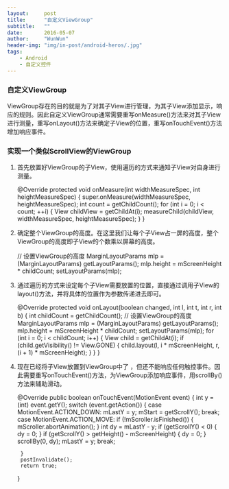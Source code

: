 ```yaml
---
layout:     post
title:      "自定义ViewGroup"
subtitle:   ""
date:       2016-05-07
author:     "WunWun"
header-img: "img/in-post/android-heros/.jpg"
tags:
    - Android
    - 自定义控件
---
```


### 自定义ViewGroup

ViewGroup存在的目的就是为了对其子View进行管理，为其子View添加显示，响应的规则。因此自定义ViewGroup通常需要重写onMeasure()方法来对其子View进行测量，重写onLayout()方法来确定子View的位置，重写onTouchEvent()方法增加响应事件。



### 实现一个类似ScrollView的ViewGroup

1. 首先放置好ViewGroup的子View，使用遍历的方式来通知子View对自身进行测量。

	@Override
    protected void onMeasure(int widthMeasureSpec,
                             int heightMeasureSpec) {
        super.onMeasure(widthMeasureSpec, heightMeasureSpec);
        int count = getChildCount();
        for (int i = 0; i < count; ++i) {
            View childView = getChildAt(i);
            measureChild(childView,
                    widthMeasureSpec, heightMeasureSpec);
        }
    }

2. 确定整个ViewGroup的高度。在这里我们让每个子View占一屏的高度，整个ViewGroup的高度即子View的个数乘以屏幕的高度。

    // 设置ViewGroup的高度
    MarginLayoutParams mlp = (MarginLayoutParams) getLayoutParams();
    mlp.height = mScreenHeight * childCount;
    setLayoutParams(mlp);

3. 通过遍历的方式来设定每个子View需要放置的位置，直接通过调用子View的layout()方法，并将具体的位置作为参数传递进去即可。

	@Override
    protected void onLayout(boolean changed,
                            int l, int t, int r, int b) {
        int childCount = getChildCount();
        // 设置ViewGroup的高度
        MarginLayoutParams mlp = (MarginLayoutParams) getLayoutParams();
        mlp.height = mScreenHeight * childCount;
        setLayoutParams(mlp);
        for (int i = 0; i < childCount; i++) {
            View child = getChildAt(i);
            if (child.getVisibility() != View.GONE) {
                child.layout(l, i * mScreenHeight,
                        r, (i + 1) * mScreenHeight);
            }
        }
    }

4. 现在已经将子View放置到ViewGroup中了 ，但还不能响应任何触控事件。因此需要重写onTouchEvent()方法，为ViewGroup添加响应事件，用scrollBy()方法来辅助滑动。

	@Override
    public boolean onTouchEvent(MotionEvent event) {
        int y = (int) event.getY();
        switch (event.getAction()) {
            case MotionEvent.ACTION_DOWN:
                mLastY = y;
                mStart = getScrollY();
                break;
            case MotionEvent.ACTION_MOVE:
                if (!mScroller.isFinished()) {
                    mScroller.abortAnimation();
                }
                int dy = mLastY - y;
                if (getScrollY() < 0) {
                    dy = 0;
                }
                if (getScrollY() > getHeight() - mScreenHeight) {
                    dy = 0;
                }
                scrollBy(0, dy);
                mLastY = y;
                break;
            
        }
        postInvalidate();
        return true;
    }